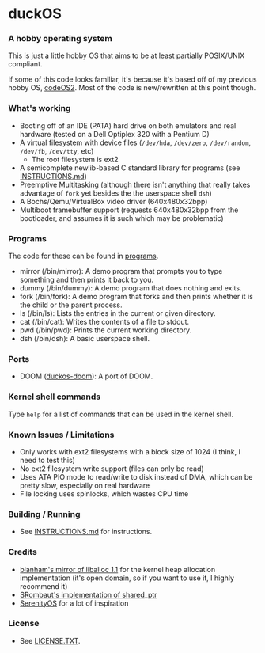 # duckOS
### A hobby operating system

This is just a little hobby OS that aims to be at least partially POSIX/UNIX compliant.

If some of this code looks familiar, it's because it's based off of my previous hobby OS, [codeOS2](https://github.com/byteduck/codeOS2). Most of the code is new/rewritten at this point though.

### What's working
- Booting off of an IDE (PATA) hard drive on both emulators and real hardware (tested on a Dell Optiplex 320 with a Pentium D)
- A virtual filesystem with device files (`/dev/hda`, `/dev/zero`, `/dev/random`, `/dev/fb`, `/dev/tty`, etc)
  - The root filesystem is ext2
- A semicomplete newlib-based C standard library for programs (see [INSTRUCTIONS.md](INSTRUCTIONS.md))
- Preemptive Multitasking (although there isn't anything that really takes advantage of `fork` yet besides the the userspace shell `dsh`)
- A Bochs/Qemu/VirtualBox video driver (640x480x32bpp)
- Multiboot framebuffer support (requests 640x480x32bpp from the bootloader, and assumes it is such which may be problematic)
  
### Programs

The code for these can be found in [programs](programs/).

- mirror (/bin/mirror): A demo program that prompts you to type something and then prints it back to you.
- dummy (/bin/dummy): A demo program that does nothing and exits.
- fork (/bin/fork): A demo program that forks and then prints whether it is the child or the parent process.
- ls (/bin/ls): Lists the entries in the current or given directory.
- cat (/bin/cat): Writes the contents of a file to stdout.
- pwd (/bin/pwd): Prints the current working directory.
- dsh (/bin/dsh): A basic userspace shell.

### Ports
- DOOM ([duckos-doom](https://github.com/byteduck/duckos-doom)): A port of DOOM.

### Kernel shell commands
Type `help` for a list of commands that can be used in the kernel shell.

### Known Issues / Limitations
- Only works with ext2 filesystems with a block size of 1024  (I think, I need to test this)
- No ext2 filesystem write support (files can only be read)
- Uses ATA PIO mode to read/write to disk instead of DMA, which can be pretty slow, especially on real hardware
- File locking uses spinlocks, which wastes CPU time

### Building / Running
- See [INSTRUCTIONS.md](INSTRUCTIONS.md) for instructions.

### Credits
- [blanham's mirror of liballoc 1.1](https://github.com/blanham/liballoc) for the kernel heap allocation implementation (it's open domain, so if you want to use it, I highly recommend it)
- [SRombaut's implementation of shared_ptr](https://github.com/SRombauts/shared_ptr/)
- [SerenityOS](http://serenityos.org) for a lot of inspiration

### License
- See [LICENSE.TXT](LICENSE.txt).
